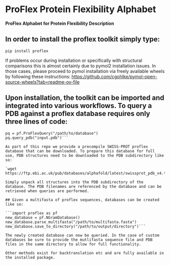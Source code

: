 # ProFlex Protein Flexibility Alphabet
**ProFlex Alphabet for Protein Flexibility Description**

## In order to install the proflex toolkit simply type:

`pip install proflex`

If problems occur during installation or specifically with structural comparisons this is almost certainly due to pymol2 installation issues. In those cases, please proceed to pymol installation via freely available wheels by following these instructions: https://github.com/cgohlke/pymol-open-source-wheels?tab=readme-ov-file

## Upon installation, the toolkit can be imported and integrated into various workflows. To query a PDB against a proflex database requires only three lines of code:

```import proflex as pf
pq = pf.ProFlexQuery("/path/to/database")
pq.query_pdb("input.pdb")```

As part of this repo we provide a precompile SWISS-PROT proflex database that can be downloaded. To prepare this database for full use, PDB structures need to be downloaded to the PDB subdirectory like so:

`wget https://ftp.ebi.ac.uk/pub/databases/alphafold/latest/swissprot_pdb_v4.tar`

Simply unpack all structures into the PDB subdirectory of the database. The PDB filenames are referenced by the database and can be retrieved when queries are performed.

## Given a multifasta of proflex sequences, databases can be created like so:

```import proflex as pf
new_database = pf.NGramDatabase()
new_database.parse_multifasta("/path/to/multifasta.fasta")
new_database.save_to_directory("/path/to/output/directory")```

The newly created database can now be queried. In the case of custom databases be sure to provide the mutlifasta sequence file and PDB files in the same directory to allow for full functionality.

Other methods exist for backtranslation etc and are fully available in the installed package. 




